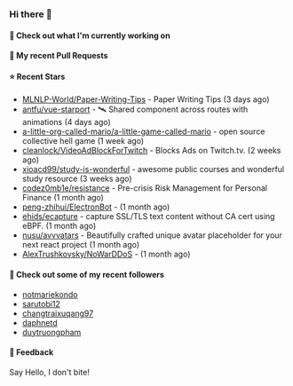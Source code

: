 ### Hi there 👋

#### 👷 Check out what I'm currently working on

#### 🔨 My recent Pull Requests


#### ⭐ Recent Stars

- [MLNLP-World/Paper-Writing-Tips](https://github.com/MLNLP-World/Paper-Writing-Tips) - Paper Writing Tips (3 days ago)
- [antfu/vue-starport](https://github.com/antfu/vue-starport) - 🛰 Shared component across routes with animations (4 days ago)
- [a-little-org-called-mario/a-little-game-called-mario](https://github.com/a-little-org-called-mario/a-little-game-called-mario) - open source collective hell game (1 week ago)
- [cleanlock/VideoAdBlockForTwitch](https://github.com/cleanlock/VideoAdBlockForTwitch) - Blocks Ads on Twitch.tv. (2 weeks ago)
- [xioacd99/study-is-wonderful](https://github.com/xioacd99/study-is-wonderful) - awesome public courses and wonderful study resource (3 weeks ago)
- [codez0mb1e/resistance](https://github.com/codez0mb1e/resistance) - Pre-crisis Risk Management for Personal Finance (1 month ago)
- [peng-zhihui/ElectronBot](https://github.com/peng-zhihui/ElectronBot) -  (1 month ago)
- [ehids/ecapture](https://github.com/ehids/ecapture) - capture SSL/TLS text content without CA cert using eBPF. (1 month ago)
- [nusu/avvvatars](https://github.com/nusu/avvvatars) - Beautifully crafted unique avatar placeholder for your next react project (1 month ago)
- [AlexTrushkovsky/NoWarDDoS](https://github.com/AlexTrushkovsky/NoWarDDoS) -  (1 month ago)

#### 👯 Check out some of my recent followers

- [notmariekondo](https://github.com/notmariekondo)
- [sarutobi12](https://github.com/sarutobi12)
- [changtraixuqang97](https://github.com/changtraixuqang97)
- [daphnetd](https://github.com/daphnetd)
- [duytruongpham](https://github.com/duytruongpham)

#### 💬 Feedback

Say Hello, I don't bite!